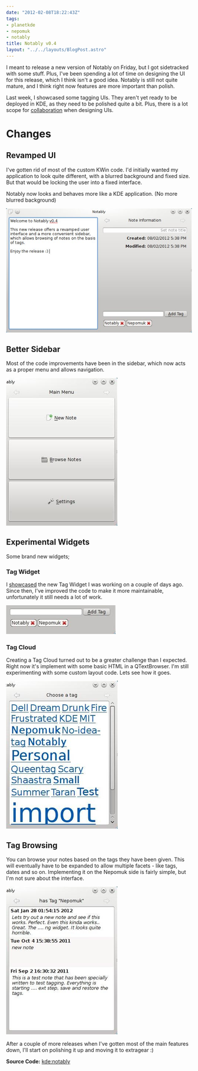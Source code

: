 ```yaml
---
date: "2012-02-08T18:22:43Z"
tags:
- planetkde
- nepomuk
- notably
title: Notably v0.4
layout: "../../layouts/BlogPost.astro"
---
```


I meant to release a new version of Notably on Friday, but I got
sidetracked with some stuff. Plus, I've been spending a lot of time on
designing the UI for this release, which I think isn't a good idea.
Notably is still not quite mature, and I think right now features are
more important than polish.

Last week, I showcased some tagging UIs. They aren't yet ready to be
deployed in KDE, as they need to be polished quite a bit. Plus, there is
a lot scope for [collaboration][] when designing UIs.

Changes
=======

Revamped UI
-----------

I've gotten rid of most of the custom KWin code. I'd initially wanted my
application to look quite different, with a blurred background and fixed
size. But that would be locking the user into a fixed interface.

Notably now looks and behaves more like a KDE application. (No more
blurred background)

![image][]

Better Sidebar
--------------

Most of the code improvements have been in the sidebar, which now acts
as a proper menu and allows navigation.

![image][1]

Experimental Widgets
--------------------

Some brand new widgets;

### Tag Widget

I [showcased][collaboration] the new Tag Widget I was working on a
couple of days ago. Since then, I've improved the code to make it more
maintainable, unfortunately it still needs a lot of work.

![image][2]

### Tag Cloud

Creating a Tag Cloud turned out to be a greater challenge than I
expected. Right now it's implement with some basic HTML in a
QTextBrowser. I'm still experimenting with some custom layout code. Lets
see how it goes.

![image][3]

Tag Browsing
------------

You can browse your notes based on the tags they have been given. This
will eventually have to be expanded to allow multiple facets - like
tags, dates and so on. Implementing it on the Nepomuk side is fairly
simple, but I'm not sure about the interface.

![image][4]

After a couple of more releases when I've gotten most of the main
features down, I'll start on polishing it up and moving it to extragear
:)

**Source Code:** [kde:notably][]

  [collaboration]: http://disq.us/5cuoro
  [image]: /blog/images/2012/02/08/notably0.4-main.jpg
  [1]: /blog/images/2012/02/08/notably0.4-main-menu.jpg
  [2]: /blog/images/2012/02/08/notably0.4-tagwidget.jpg
  [3]: /blog/images/2012/02/08/notably0.4-tagcloud.jpg
  [4]: /blog/images/2012/02/08/notably0.4-hastag.jpg
  [kde:notably]: https://projects.kde.org/projects/playground/base/notably/repository/show?rev=v0.4
